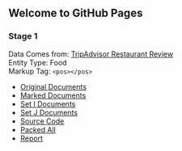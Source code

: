 ## Welcome to GitHub Pages

### Stage 1

Data Comes from: [TripAdvisor Restaurant Review](https://www.tripadvisor.com/Restaurant_Review-g60859-d398237-Reviews-Marigold_Kitchen-Madison_Wisconsin.html)<br>
Entity Type: Food <br>
Markup Tag:  `<pos></pos>`

- [Original Documents](https://github.com/HannahWang/CS838-Data-Science/tree/master/stage1/documents/original)
- [Marked Documents](https://github.com/HannahWang/CS838-Data-Science/tree/master/stage1/documents/marked)
- [Set I Documents]()
- [Set J Documents]()
- [Source Code](https://github.com/HannahWang/CS838-Data-Science/tree/master/stage1/code)
- [Packed All]()
- [Report]()
